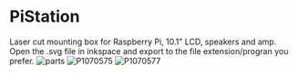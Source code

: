 # PiStation
Laser cut mounting box for Raspberry Pi, 10.1" LCD, speakers and amp.
Open the .svg file in inkspace and export to the file extension/progran you prefer.
![parts](https://github.com/retrobuiltRyan/PiStation/assets/68818321/d3b19a61-b567-42e7-8ebb-fd25cca596af)
![P1070575](https://github.com/retrobuiltRyan/PiStation/assets/68818321/4bc39c1e-c5da-4466-8e86-2b33b764fbb6)
![P1070577](https://github.com/retrobuiltRyan/PiStation/assets/68818321/6aea92b8-eed4-48ca-a38a-6c79df8361da)
